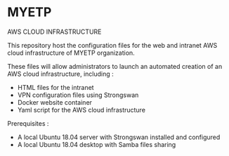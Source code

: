 # MYETP
AWS CLOUD INFRASTRUCTURE

This repository host the configuration files for the web and intranet AWS cloud infrastructure of MYETP organization.

These files will allow administrators to launch an automated creation of an AWS cloud infrastructure, including :

- HTML files for the intranet
- VPN configuration files using Strongswan
- Docker website container
- Yaml script for the AWS cloud infrastructure


Prerequisites :

- A local Ubuntu 18.04 server with Strongswan installed and configured
- A local Ubuntu 18.04 desktop with Samba files sharing
